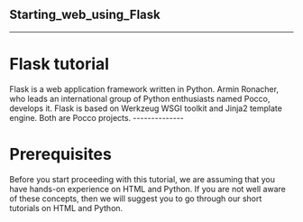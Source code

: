 ## Starting_web_using_Flask
--------------
<h1>Flask tutorial</h1>
Flask is a web application framework written in Python. Armin Ronacher, who leads an international group of Python enthusiasts named Pocco, develops it. Flask is based on Werkzeug WSGI toolkit and Jinja2 template engine. Both are Pocco projects.
--------------
<h1>Prerequisites</h1>
Before you start proceeding with this tutorial, we are assuming that you have hands-on experience on HTML and Python. If you are not well aware of these concepts, then we will suggest you to go through our short tutorials on HTML and Python.
